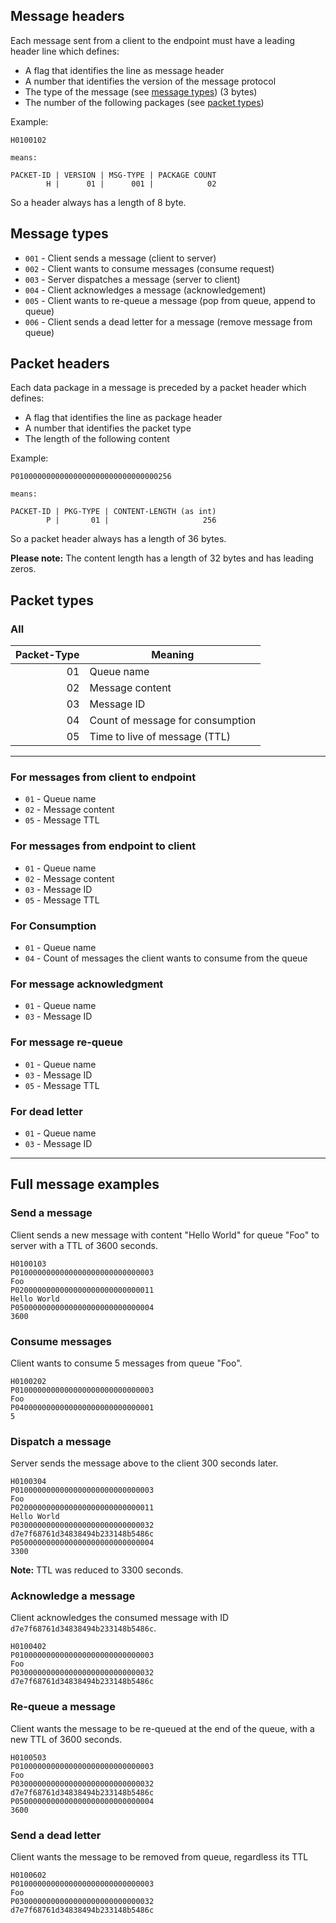 
## Message headers

Each message sent from a client to the endpoint must have a leading header line which defines:

* A flag that identifies the line as message header 
* A number that identifies the version of the message protocol 
* The type of the message (see [message types](#message-types)) (3 bytes)
* The number of the following packages (see [packet types](#packet-types))

Example:

```phpmq
H0100102

means:

PACKET-ID | VERSION | MSG-TYPE | PACKAGE COUNT
        H |      01 |      001 |            02 
```
 
So a header always has a length of 8 byte.
 
## Message types

* `001` - Client sends a message (client to server)
* `002` - Client wants to consume messages (consume request)
* `003` - Server dispatches a message (server to client)
* `004` - Client acknowledges a message (acknowledgement)
* `005` - Client wants to re-queue a message (pop from queue, append to queue)
* `006` - Client sends a dead letter for a message (remove message from queue)

## Packet headers

Each data package in a message is preceded by a packet header which defines:
 
* A flag that identifies the line as package header
* A number that identifies the packet type
* The length of the following content

Example:

```phpmq
P01000000000000000000000000000000256

means:

PACKET-ID | PKG-TYPE | CONTENT-LENGTH (as int)
        P |       01 |                     256
```

So a packet header always has a length of 36 bytes.

**Please note:** The content length has a length of 32 bytes and has leading zeros.

## Packet types

### All

| Packet-Type | Meaning                            |
|------------:|------------------------------------|
| 01          |Queue name                          |
| 02          |Message content                     |
| 03          |Message ID                          |
| 04          |Count of message for consumption    |
| 05          |Time to live of message (TTL)       |

---

### For messages from client to endpoint 

* `01` - Queue name
* `02` - Message content
* `05` - Message TTL

### For messages from endpoint to client

* `01` - Queue name
* `02` - Message content
* `03` - Message ID
* `05` - Message TTL

### For Consumption

* `01` - Queue name
* `04` - Count of messages the client wants to consume from the queue

### For message acknowledgment

* `01` - Queue name
* `03` - Message ID

### For message re-queue

* `01` - Queue name
* `03` - Message ID
* `05` - Message TTL

### For dead letter

* `01` - Queue name
* `03` - Message ID

---

## Full message examples

### Send a message

Client sends a new message with content "Hello World" for queue "Foo" to server with a TTL of 3600 seconds.

```phpmq
H0100103
P0100000000000000000000000000003
Foo
P0200000000000000000000000000011
Hello World
P0500000000000000000000000000004
3600
```

### Consume messages

Client wants to consume 5 messages from queue "Foo".

```phpmq
H0100202
P0100000000000000000000000000003
Foo
P0400000000000000000000000000001
5
```

### Dispatch a message

Server sends the message above to the client 300 seconds later.

```phpmq
H0100304
P0100000000000000000000000000003
Foo
P0200000000000000000000000000011
Hello World
P0300000000000000000000000000032
d7e7f68761d34838494b233148b5486c
P0500000000000000000000000000004
3300
```

**Note:** TTL was reduced to 3300 seconds.

### Acknowledge a message

Client acknowledges the consumed message with ID `d7e7f68761d34838494b233148b5486c`.

```phpmq
H0100402
P0100000000000000000000000000003
Foo
P0300000000000000000000000000032
d7e7f68761d34838494b233148b5486c
```

### Re-queue a message

Client wants the message to be re-queued at the end of the queue, with a new TTL of 3600 seconds.

```phpmq
H0100503
P0100000000000000000000000000003
Foo
P0300000000000000000000000000032
d7e7f68761d34838494b233148b5486c
P0500000000000000000000000000004
3600
```

### Send a dead letter

Client wants the message to be removed from queue, regardless its TTL

```phpmq
H0100602
P0100000000000000000000000000003
Foo
P0300000000000000000000000000032
d7e7f68761d34838494b233148b5486c
```
